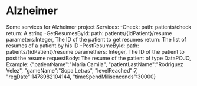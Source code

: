 # Alzheimer
Some services for Alzheimer project
Services:
-Check:
  path: patients/check
  return: A string
-GetResumesById:
  path: patients/{idPatient}/resume
  parameters:Integer, The ID of the patient to get resumes
  return: The list of resumes of a patient by his ID
-PostResumeById:
  path: patients/{idPatient}/resume
  paramethers: Integer, The ID of the patient to post the resume
  requestBody: The resume of the patient of type DataPOJO, Example:
      {"patientName":"Maria Camila",
      "patientLastName":"Rodriguez Velez",
      "gameName":"Sopa Letras",
      "levelReached":7,
      "regDate":1478982104144,
      "timeSpendMilisenconds":30000}
